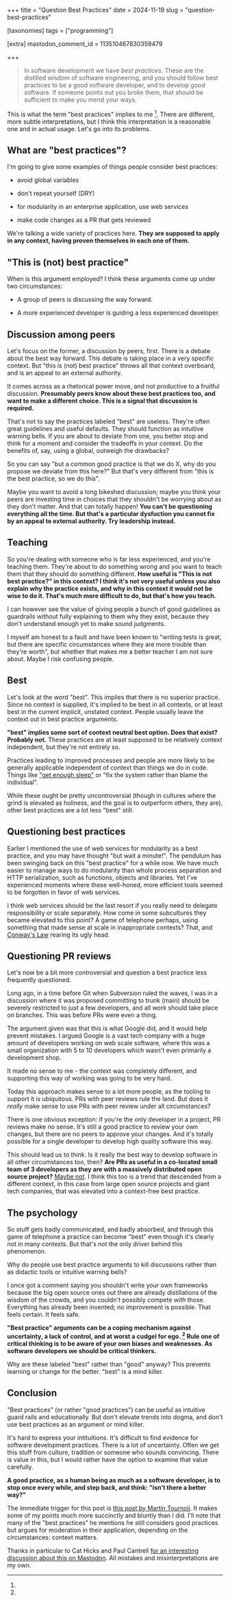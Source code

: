 +++
title = "Question Best Practices"
date = 2024-11-19
slug = "question-best-practices"

[taxonomies]
tags = ["programming"]

[extra]
mastodon_comment_id = 113510467830359479

+++


> In software development we have *best practices*. These are the distilled
> wisdom of software engineering, and you should follow best practices to be a
> good software developer, and to develop good software. If someone points
> out you broke them, that should be sufficient to make you mend your ways.

This is what the term "best practices" implies to me [^1]. There are different,
more subtle interpretations, but I think this interpretation is a reasonable
one and in actual usage. Let's go into its problems.

<!-- more -->

## What are "best practices"?

I'm going to give some examples of things people consider best practices:

* avoid global variables

* don't repeat yourself (DRY)

* for modularity in an enterprise application, use web services

* make code changes as a PR that gets reviewed

We're talking a wide variety of practices here. **They are supposed to apply in
any context, having proven themselves in each one of them.**

## "This is (not) best practice"

When is this argument employed? I think these arguments come up
under two circumstances:

* A group of peers is discussing the way forward.

* A more experienced developer is guiding a less experienced developer.

## Discussion among peers

Let's focus on the former, a discussion by peers, first. There is a debate
about the best way forward. This debate is taking place in a very specific
context. But "this is (not) best practice" throws all that context overboard,
and is an appeal to an external authority.

It comes across as a rhetorical power move, and not productive to a fruitful
discussion. **Presumably peers know about these best practices too, and want to
make a different choice. This is a signal that discussion is required.**

That's not to say the practices labeled "best" are useless. They're often great
guidelines and useful defaults. They should function as intuitive warning
bells. If you are about to deviate from one, you better stop and think for a
moment and consider the tradeoffs in your context. Do the benefits of, say,
using a global, outweigh the drawbacks?

So you can say "but a common good practice is that we do X, why do you propose
we deviate from this here?" But that's very different from "this is the best
practice, so we do this".

Maybe you want to avoid a long bikeshed discussion; maybe you think your peers
are investing time in choices that they shouldn't be worrying about as they
don't matter. And that can totally happen! **You can't be questioning everything
all the time. But that's a particular dysfuction you cannot fix by an appeal to
external authority. Try leadership instead.**

## Teaching

So you're dealing with someone who is far less experienced, and you're teaching
them. They're about to do something wrong and you want to teach them that they
should do something different. **How useful is "This is not best practice?" in
this context? I think it's not very useful unless you also explain why the
practice exists, and why in this context it would not be wise to do it. That's
much more difficult to do, but that's how you teach.**

I can however see the value of giving people a bunch of good guidelines as
guardrails without fully explaining to them why they exist, because they don't
understand enough yet to make sound judgments. 

I myself am honest to a fault and have been known to "writing tests is great,
but there are specific circumstances where they are more trouble than they're
worth", but whether that makes me a better teacher I am not sure about. Maybe I
risk confusing people.

## Best

Let's look at the word "best". This implies that there is no superior practice.
Since no context is supplied, it's implied to be best in all contexts, or at
least best in the current implicit, unstated context. People usually leave the
context out in best practice arguments.

**"best" implies some sort of context neutral best option. Does that exist?
Probably not.** These practices are at least supposed to be relatively context
independent, but they're not entirely so.

Practices leading to improved processes and people are more likely to be
generally applicable independent of context than things we do in code. Things
like ["get enough
sleep"](https://increment.com/teams/the-epistemology-of-software-quality/) or
"fix the system rather than blame the individual".

While these ought be pretty uncontroversial (though in cultures where the grind
is elevated as holiness, and the goal is to outperform others, they are), other
best practices are a lot less "best" still.

## Questioning best practices

Earlier I mentioned the use of web services for modularity as a best practice,
and you may have thought "but wait a minute!". The pendulum has been swinging
back on this "best practice" for a while now. We have much easier to manage
ways to do modularity than whole process separation and HTTP serialization,
such as functions, objects and libraries. Yet I've experienced moments where
these well-honed, more efficient tools seemed to be forgotten in favor of web
services. 

I think web services should be the last resort if you really need to delegate
responsibility or scale separately. How come in some subcultures they became
elevated to this point? A game of telephone perhaps, using something that made
sense at scale in inappropriate contexts? That, and [Conway's
Law](https://en.wikipedia.org/wiki/Conway's_law) rearing its ugly head.

## Questioning PR reviews

Let's now be a bit more controversial and question a best practice less
frequently questioned.

Long ago, in a time before Git when Subversion ruled the waves,
I was in a discussion where it was proposed committing to trunk (main) should
be severely restricted to just a few developers, and all work should take place
on branches. This was before PRs were even a thing. 

The argument given was that this is what Google did, and it would help prevent
mistakes. I argued Google is a vast tech company with a huge amount of developers
working on web scale software, where this was a small organization with 5 to 10
developers which wasn't even primarily a development shop.

It made no sense to me - the context was completely different, and supporting
this way of working was going to be very hard.

Today this approach makes sense to a lot more people, as the tooling to support
it is ubiquitous. PRs with peer reviews rule the land. But does it *really*
make sense to use PRs with peer review under all circumstances?

There is one obvious exception: if you're the only developer in a project, PR
reviews make no sense. It's still a good practice to review your own changes,
but there are no peers to approve your changes. And it's totally possible
for a single developer to develop high quality software this way.

This should lead us to think. Is it really the best way to develop software in
all other circumstances too, then? **Are PRs as useful in a co-located small team
of 3 developers as they are with a massively distributed open source project?**
[Maybe not](https://www.youtube.com/watch?v=fYFruezJED). I think this too is a
trend that descended from a different context, in this case from large open
source projects and giant tech companies, that was elevated into a context-free
best practice.

## The psychology

So stuff gets badly communicated, and badly absorbed, and through this game of
telephone a practice can become "best" even though it's clearly not in many
contexts. But that's not the only driver behind this phenomenon.

Why do people use best practice arguments to kill discussions rather than as
didactic tools or intuitive warning bells? 

I once got a comment saying you shouldn't write your own frameworks because the
big open source ones out there are already distillations of the wisdom of the
crowds, and you couldn't possibly compete with those. Everything has already
been invented; no improvement is possible. That feels certain. It feels safe.

**"Best practice" arguments can be a coping mechanism against uncertainty, a lack
of control, and at worst a cudgel for ego. [^2] Rule one of critical thinking is
to be aware of your own biases and weaknesses. As software developers we should
be critical thinkers.** 

Why are these labeled "best" rather than "good" anyway? This prevents
learning or change for the better. "best" is a mind killer.

## Conclusion

"Best practices" (or rather "good practices") can be useful as intuitive guard
rails and educationally. But don't elevate trends into dogma, and don't use
best practices as an argument or mind killer.

It's hard to express your intituitions. It's difficult to find evidence for
software development practices. There is a lot of uncertainty. Often we get
this stuff from culture, tradition or someone who sounds convincing. There is
value in this, but I would rather have the option to examine that value
carefully.

**A good practice, as a human being as much as a software developer, is to stop
once every while, and step back, and think: "isn't there a better way?"**

[^1]:

The immediate trigger for this post is [this post by Martin
Tournoij](https://www.arp242.net/best-practices.html). It makes some of my
points much more succinctly and bluntly than I did. I'll note that many of the
"best practices" he mentions he still considers good practices but argues for
moderation in their application, depending on the circumstances: context
matters.

[^2]:

Thanks in particular to Cat Hicks and Paul Cantrell [for an interesting
discussion about this on
Mastodon](https://mastodon.social/@grimalkina/112893203958840996). All mistakes
and misinterpretations are my own.


